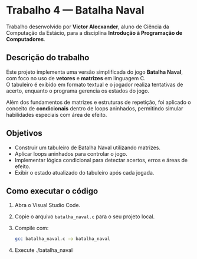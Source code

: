 # Trabalho 4 — Batalha Naval

Trabalho desenvolvido por **Victor Alecxander**, aluno de Ciência da Computação da Estácio, para a disciplina **Introdução à Programação de Computadores**.

## Descrição do trabalho

Este projeto implementa uma versão simplificada do jogo **Batalha Naval**, com foco no uso de **vetores** e **matrizes** em linguagem C.  
O tabuleiro é exibido em formato textual e o jogador realiza tentativas de acerto, enquanto o programa gerencia os estados do jogo.

Além dos fundamentos de matrizes e estruturas de repetição, foi aplicado o conceito de **condicionais** dentro de loops aninhados, permitindo simular habilidades especiais com área de efeito.

## Objetivos

- Construir um tabuleiro de Batalha Naval utilizando matrizes.
- Aplicar loops aninhados para controlar o jogo.
- Implementar lógica condicional para detectar acertos, erros e áreas de efeito.
- Exibir o estado atualizado do tabuleiro após cada jogada.

## Como executar o código

1. Abra o Visual Studio Code.
2. Copie o arquivo `batalha_naval.c` para o seu projeto local.
3. Compile com:

   ```bash
   gcc batalha_naval.c -o batalha_naval

4. Execute
   ./batalha_naval
